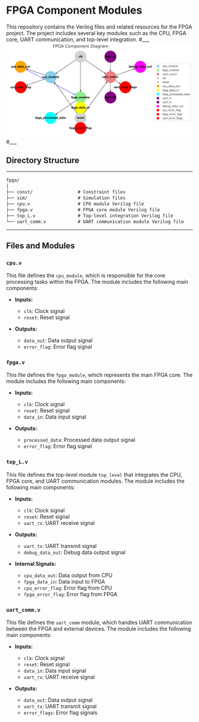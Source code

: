 # FPGA Component Modules

This repository contains the Verilog files and related resources for the FPGA project. The project includes several key modules such as the CPU, FPGA core, UART communication, and top-level integration.
#___
![FPGAdiagram](https://github.com/HermiTech-LLC/Morty/blob/main/Images/FPGAdiagram.PNG)
#___

## Directory Structure
___
```
fpga/
│
├── const/                 # Constraint files
├── sim/                   # Simulation files
├── cpu.v                  # CPU module Verilog file
├── fpga.v                 # FPGA core module Verilog file
├── top_L.v                # Top-level integration Verilog file
└── uart_comm.v            # UART communication module Verilog file
```
___

## Files and Modules

### `cpu.v`

This file defines the `cpu_module`, which is responsible for the core processing tasks within the FPGA. The module includes the following main components:

- **Inputs:**
  - `clk`: Clock signal
  - `reset`: Reset signal

- **Outputs:**
  - `data_out`: Data output signal
  - `error_flag`: Error flag signal

### `fpga.v`

This file defines the `fpga_module`, which represents the main FPGA core. The module includes the following main components:

- **Inputs:**
  - `clk`: Clock signal
  - `reset`: Reset signal
  - `data_in`: Data input signal

- **Outputs:**
  - `processed_data`: Processed data output signal
  - `error_flag`: Error flag signal

### `top_L.v`

This file defines the top-level module `top_level` that integrates the CPU, FPGA core, and UART communication modules. The module includes the following main components:

- **Inputs:**
  - `clk`: Clock signal
  - `reset`: Reset signal
  - `uart_rx`: UART receive signal

- **Outputs:**
  - `uart_tx`: UART transmit signal
  - `debug_data_out`: Debug data output signal

- **Internal Signals:**
  - `cpu_data_out`: Data output from CPU
  - `fpga_data_in`: Data input to FPGA
  - `cpu_error_flag`: Error flag from CPU
  - `fpga_error_flag`: Error flag from FPGA

### `uart_comm.v`

This file defines the `uart_comm` module, which handles UART communication between the FPGA and external devices. The module includes the following main components:

- **Inputs:**
  - `clk`: Clock signal
  - `reset`: Reset signal
  - `data_in`: Data input signal
  - `uart_rx`: UART receive signal

- **Outputs:**
  - `data_out`: Data output signal
  - `uart_tx`: UART transmit signal
  - `error_flags`: Error flag signals
